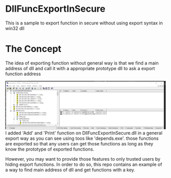 # DllFuncExportInSecure
This is a sample to export function in secure without using export syntax in win32 dll

# The Concept
The idea of exporting function without general way is that we find a main address of dll and call it with a appropriate prototype dll to ask a export function address


![Screenshot](depend_export.PNG)
I added 'Add' and 'Print' function on DllFuncExportInSecure.dll in a general export way as you can see using toos like 'depends.exe'.
those functions are exported so that any users can get those functions as long as they know the prototype of exported functions.

However, you may want to provide those features to only trusted users by hiding export functions. In order to do so, this repo contains an example of a way to find main address of dll and get functions with a key.

